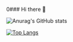 0### Hi there 👋

![Anurag's GitHub stats](https://github-readme-stats.vercel.app/api?username=devsfelipesantiago&show_icons=true&theme=tokyonight)


[![Top Langs](https://github-readme-stats.vercel.app/api/top-langs/?username=devsfelipesantiago&layout=compact)](https://github.com/devsfelipesantiago/github-readme-stats)



<!--
**devsfelipesantiago/devsfelipesantiago** is a ✨ _special_ ✨ repository because its `README.md` (this file) appears on your GitHub profile.

Here are some ideas to get you started:

- 🔭 I’m currently working on ...
- 🌱 I’m currently learning ...
- 👯 I’m looking to collaborate on ...
- 🤔 I’m looking for help with ...
- 💬 Ask me about ...
- 📫 How to reach me: ...
- 😄 Pronouns: ...
- ⚡ Fun fact: ...
-->
